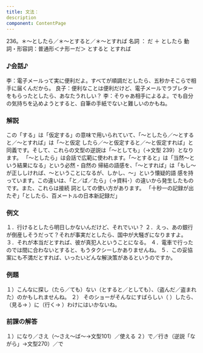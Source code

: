 ```yaml
---
title: 文法：
description
component: ContentPage
---
```



236。＊～としたら／＊～とすると／＊～とすれば
名詞 ： だ ＋ としたら
動詞・形容詞：普通形＜ナ形ーだ＞ とすると
とすれば
### ♪会話♪
李：電子メールって実に便利だよ。すべてが順調だとしたら、五秒かそこらで相手に届くんだから。 良子：便利なことは便利だけど、電子メールでラブレターをもらったとしたら、あなたうれしい？
李：そりゃあ相手によるよ。でも自分の気持ちを込めようとすると、自筆の手紙でないと難しいのかもね。
### 解説
この「する」は「仮定する」の意味で用いられていて、「～としたら／～とすると／～とすれば」は「～と仮定 したら／～と仮定すると／～と仮定すれば」と同義です。そして、これらの文型の逆説は「～としても」（→文型
239）となります。 「～としたら」は会話で広範に使われます。「～とすると」は「当然～という結果になる」という必然・自然の 帰結の語感を、「～とすれば」は「もし～が正ししければ、～ということになるが、しかし、～」という懐疑的語 感を持っています。この違いは、「と／ば／たら」（→資料･）の違いから発生したものです。また、これらは接続 詞としての使い方があります。
「十秒一の記録が出たぞ」「としたら、百メートルの日本新記録だ」
### 例文
１．行けるとしたら明日しかないんだけど、それでいい？
２．えっ、あの銀行が倒産しそうだって？それが事実だとしたら、国中が大騒ぎになりますよ。
３．それが本当だとすれば、彼が真犯人ということになる。
４．電車で行ったのでは間に合わないとすると、もうタクシーしかありませんね。
５．この妥協案にも不満だとすれば、いったいどんな解決策があるというのですか。
### 例題
１）こんなに探し（たら／ても）ない（とすると／としても）、（盗んだ／盗まれた）のかもしれませんね。
２） そのショーがそんなにすばらしい（ ）したら、（見る→ ）に（行く→ ）わけにはいかないね。
### 前課の解答
１）になり／さえ（～さえ～ば～→文型101）／使える
２）で／行き（逆説「ながら」→文型270）／で
